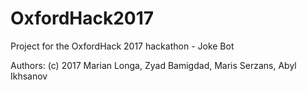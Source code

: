 # OxfordHack2017
Project for the OxfordHack 2017 hackathon - Joke Bot

Authors: (c) 2017 Marian Longa, Zyad Bamigdad, Maris Serzans, Abyl Ikhsanov

